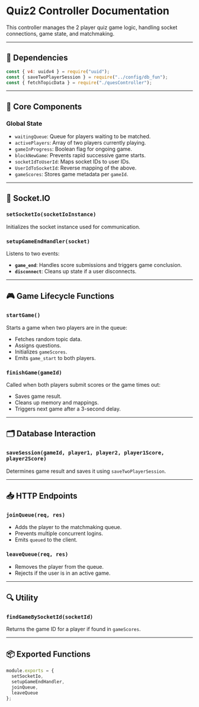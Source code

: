 # Quiz2 Controller Documentation

This controller manages the 2 player quiz game logic, handling socket connections, game state, and matchmaking.

---

## 🔧 Dependencies
```js
const { v4: uuidv4 } = require("uuid");
const { saveTwoPlayerSession } = require("../config/db_fun");
const { fetchTopicData } = require("./quesController");
```

---



## 🔄 Core Components

### Global State
- `waitingQueue`: Queue for players waiting to be matched.
- `activePlayers`: Array of two players currently playing.
- `gameInProgress`: Boolean flag for ongoing game.
- `blockNewGame`: Prevents rapid successive game starts.
- `socketIdToUserId`: Maps socket IDs to user IDs.
- `UserIdToSocketId`: Reverse mapping of the above.
- `gameScores`: Stores game metadata per `gameId`.

---

## 🔌 Socket.IO

### `setSocketIo(socketIoInstance)`
Initializes the socket instance used for communication.

### `setupGameEndHandler(socket)`
Listens to two events:
- **`game_end`**: Handles score submissions and triggers game conclusion.
- **`disconnect`**: Cleans up state if a user disconnects.

---

## 🎮 Game Lifecycle Functions

### `startGame()`
Starts a game when two players are in the queue:
- Fetches random topic data.
- Assigns questions.
- Initializes `gameScores`.
- Emits `game_start` to both players.

### `finishGame(gameId)`
Called when both players submit scores or the game times out:
- Saves game result.
- Cleans up memory and mappings.
- Triggers next game after a 3-second delay.

---

## 🗂 Database Interaction

### `saveSession(gameId, player1, player2, player1Score, player2Score)`
Determines game result and saves it using `saveTwoPlayerSession`.

---

## 📥 HTTP Endpoints

### `joinQueue(req, res)`
- Adds the player to the matchmaking queue.
- Prevents multiple concurrent logins.
- Emits `queued` to the client.

### `leaveQueue(req, res)`
- Removes the player from the queue.
- Rejects if the user is in an active game.

---

## 🔍 Utility

### `findGameBySocketId(socketId)`
Returns the game ID for a player if found in `gameScores`.

---

## 📦 Exported Functions
```js
module.exports = {
  setSocketIo,
  setupGameEndHandler,
  joinQueue,
  leaveQueue
};
```
